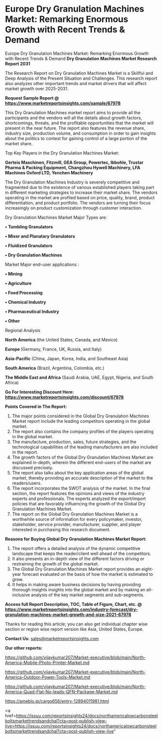 # Europe Dry Granulation Machines Market: Remarking Enormous Growth with Recent Trends & Demand
 Europe Dry Granulation Machines Market: Remarking Enormous Growth with Recent Trends & Demand
<strong>Dry Granulation Machines Market Research Report 2031</strong>

The Research Report on Dry Granulation Machines Market is a Skillful and Deep Analysis of the Present Situation and Challenges. This research report also analyzes other important trends and market drivers that will affect market growth over 2025-2031.

<strong>Request Sample Report @ <a href=https://www.marketreportsinsights.com/sample/67978>https://www.marketreportsinsights.com/sample/67978</a></strong>

This Dry Granulation Machines market report aims to provide all the participants and the vendors will all the details about growth factors, shortcomings, threats, and the profitable opportunities that the market will present in the near future. The report also features the revenue share, industry size, production volume, and consumption in order to gain insights about the politics to contest for gaining control of a large portion of the market share.

Top Key Players in the Dry Granulation Machines Market:

<strong>Gerteis Maschinen, Fitzmill, GEA Group, Powertec, lbbohle, Trustar Pharma & Packing Equipment, Changzhou Hywell Machinery, LFA Machines Oxford LTD, Yenchen Machinery</strong>

The Dry Granulation Machines Industry is severely competitive and fragmented due to the existence of various established players taking part in different marketing strategies to increase their market share. The vendors operating in the market are profiled based on price, quality, brand, product differentiation, and product portfolio. The vendors are turning their focus increasingly on product customization through customer interaction.

Dry Granulation Machines Market Major Types are:

<strong>• Tumbling Granulators

• Mixer and Planatary Granulators

• Fluidized Granulators

• Dry Granulation Machines</strong>

Market Major end-user applications :

<strong>• Mining

• Agriculture

• Food Processing

• Chemical Industry

• Pharmaceutical Industry

• Other</strong>

Regional Analysis

</u><strong><b>North America</b></strong> (the United States, Canada, and Mexico)

<strong><b>Europe </b></strong>(Germany, France, UK, Russia, and Italy)

<strong><b>Asia-Pacific</b></strong> (China, Japan, Korea, India, and Southeast Asia)

<strong><b>South America</b></strong> (Brazil, Argentina, Colombia, etc.)

<strong><b>The Middle East and Africa</b></strong> (Saudi Arabia, UAE, Egypt, Nigeria, and South Africa)

<strong>Go For Interesting Discount Here: <a href=https://www.marketreportsinsights.com/discount/67978>https://www.marketreportsinsights.com/discount/67978</a></strong>

<strong>Points Covered in The Report:</strong>
<ol>
  <li>The major points considered in the Global Dry Granulation Machines Market report include the leading competitors operating in the global market.</li>
  <li>The report also contains the company profiles of the players operating in the global market.</li>
  <li>The manufacture, production, sales, future strategies, and the technological capabilities of the leading manufacturers are also included in the report.</li>
  <li>The growth factors of the Global Dry Granulation Machines Market are explained in-depth, wherein the different end-users of the market are discussed precisely.</li>
  <li>The report also talks about the key application areas of the global market, thereby providing an accurate description of the market to the readers/users.</li>
  <li>The report incorporates the SWOT analysis of the market. In the final section, the report features the opinions and views of the industry experts and professionals. The experts analyzed the export/import policies that are favorably influencing the growth of the Global Dry Granulation Machines Market.</li>
  <li>The report on the Global Dry Granulation Machines Market is a worthwhile source of information for every policymaker, investor, stakeholder, service provider, manufacturer, supplier, and player interested in purchasing this research document.</li>
</ol>
<strong>Reasons for Buying Global Dry Granulation Machines Market Report:</strong>

<ol>
  <li>The report offers a detailed analysis of the dynamic competitive landscape that keeps the reader/client well ahead of the competitors.</li>
  <li>It also presents an in-depth view of the different factors driving or restraining the growth of the global market.</li>
  <li>The Global Dry Granulation Machines Market report provides an eight-year forecast evaluated on the basis of how the market is estimated to grow.</li>
  <li>It helps in making aware business decisions by having providing thorough insights insights into the global market and by making an all-inclusive analysis of the key market segments and sub-segments.</li>
</ol>
<strong>Access full Report Description, TOC, Table of Figure, Chart, etc. @ <a href=https://www.marketreportsinsights.com/industry-forecast/dry-granulation-machines-market-growth-and-size-2021-67978>https://www.marketreportsinsights.com/industry-forecast/dry-granulation-machines-market-growth-and-size-2021-67978</a></strong>


Thanks for reading this article; you can also get individual chapter wise section or region wise report version like Asia, United States, Europe.

<strong>Contact Us:</strong>
sales@marketreportsinsights.com

<strong>Our other reports:</strong>

<a href=https://github.com/vijaykumar207/Market-executive/blob/main/North-America-Mobile-Photo-Printer-Market.md>https://github.com/vijaykumar207/Market-executive/blob/main/North-America-Mobile-Photo-Printer-Market.md</a>

<a href=https://github.com/vijaykumar207/Market-executive/blob/main/North-America-Outdoor-Power-Tools-Market.md>https://github.com/vijaykumar207/Market-executive/blob/main/North-America-Outdoor-Power-Tools-Market.md</a>

<a href=https://github.com/vijaykumar207/Market-executive/blob/main/North-America-Quad-Flat-No-leads-QFN-Package-Market.md>https://github.com/vijaykumar207/Market-executive/blob/main/North-America-Quad-Flat-No-leads-QFN-Package-Market.md</a>

<a href=https://ameblo.jp/cargo656/entry-12894011981.html>https://ameblo.jp/cargo656/entry-12894011981.html</a>

<a href=https://issuu.com/reportsinsights24/docs/northamericalowcarbonsteelboltsmarkettrendsandchal?cta=post-publish-view-live>https://issuu.com/reportsinsights24/docs/northamericalowcarbonsteelboltsmarkettrendsandchal?cta=post-publish-view-live</a>"
